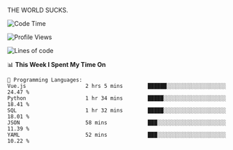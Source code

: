 THE WORLD SUCKS.

<!--START_SECTION:waka-->
![Code Time](http://img.shields.io/badge/Code%20Time-1%2C245%20hrs%2032%20mins-blue)

![Profile Views](http://img.shields.io/badge/Profile%20Views-0-blue)

![Lines of code](https://img.shields.io/badge/From%20Hello%20World%20I%27ve%20Written-1.6%20million%20lines%20of%20code-blue)

📊 **This Week I Spent My Time On** 

```text
💬 Programming Languages: 
Vue.js                   2 hrs 5 mins        ██████░░░░░░░░░░░░░░░░░░░   24.47 % 
Python                   1 hr 34 mins        █████░░░░░░░░░░░░░░░░░░░░   18.41 % 
SQL                      1 hr 32 mins        █████░░░░░░░░░░░░░░░░░░░░   18.01 % 
JSON                     58 mins             ███░░░░░░░░░░░░░░░░░░░░░░   11.39 % 
YAML                     52 mins             ███░░░░░░░░░░░░░░░░░░░░░░   10.22 % 
```


<!--END_SECTION:waka-->

